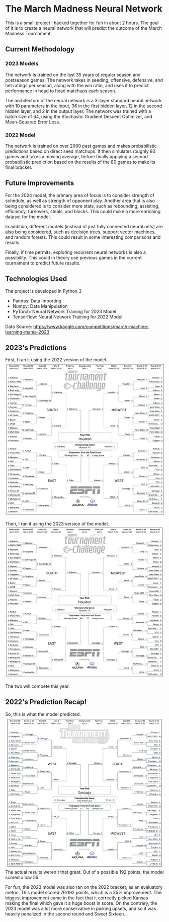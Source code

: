 # The March Madness Neural Network
This is a small project I hacked together for fun in about 2 hours. The goal of it is to create a neural network
that will predict the outcome of the March Madness Tournament.

## Current Methodology

### 2023 Models
The network is trained on the last 35 years of regular season and postseason games. The network takes in seeding, offensive, defensive, and net ratings per season, along with the win ratio, and uses it to predict performance in head 
to head matchups each season.

The architecture of the neural network is a 3-layer standard neural network with 10 parameters in the input, 36 in the first hidden layer, 12 in the second hidden layer, and 2 in the output layer. The network was trained with a batch size of 64, using the Stochastic Gradient Descent Optimizer, and Mean-Squared Error Loss.

### 2022 Model
The network is trained on over 2000 past games and makes probabilistic predictions based on direct seed matchups. It then simulates roughly 80 games and takes a moving average, before finally applying a second probabilistic prediction based on 
the results of the 80 games to make its final bracket. 

## Future Improvements
For the 2024 model, the primary area of focus is to consider strength of schedule, as well as strength of opponent play. Another area that is also being considered is to consider more stats, such as rebounding, assisting, efficiency, turnovers, steals, and blocks. This could make a more enriching dataset for the model.

In addition, different models (instead of just fully connected neural nets) are also being considered, such as decision trees, support vector machines, and random forests. This could result in some interesting comparisons and results.

Finally, if time permits, exploring recurrent neural networks is also a possibility. This could in theory use previous games in the current tournament to predict future results.

## Technologies Used
The project is developed in Python 3
- Pandas: Data Importing
- Numpy: Data Manipulation
- PyTorch: Neural Network Training for 2023 Model
- Tensorflow: Neural Network Training for 2022 Model

Data Source: https://www.kaggle.com/competitions/march-machine-learning-mania-2023

## 2023's Predictions
First, I ran it using the 2022 version of the model.
![2023 March Madness Predictions](/2023-22.png)

Then, I ran it using the 2023 version of the model.
![2023 March Madness Predictions](/2023-23.png)

The two will compete this year.

## 2022's Prediction Recap!
So, this is what the model predicted.
![2022 March Madness Predictions](/2022.png)
The actual results weren't that great. Out of a possible 192 points, the model scored a low 56.

For fun, the 2023 model was also ran on the 2022 bracket, as an evaluatory metric. This model scored 76/192 points, 
which is a 35% improvement. The biggest improvement came in the fact that it correctly picked Kansas making the final which gave it a huge boost in score. On the contrary, the 2023 model was a lot more conservative in picking upsets, and so it was heavily penalized in the second round and Sweet Sixteen.

